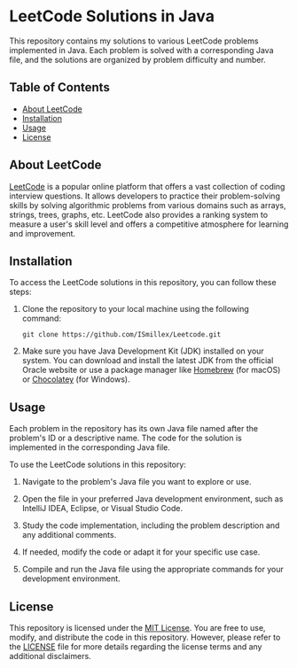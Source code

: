 # LeetCode Solutions in Java

This repository contains my solutions to various LeetCode problems implemented in Java. Each problem is solved with a corresponding Java file, and the solutions are organized by problem difficulty and number.

## Table of Contents

- [About LeetCode](#about-leetcode)
- [Installation](#installation)
- [Usage](#usage)
- [License](#license)

## About LeetCode

[LeetCode](https://leetcode.com/) is a popular online platform that offers a vast collection of coding interview questions. It allows developers to practice their problem-solving skills by solving algorithmic problems from various domains such as arrays, strings, trees, graphs, etc. LeetCode also provides a ranking system to measure a user's skill level and offers a competitive atmosphere for learning and improvement.

## Installation

To access the LeetCode solutions in this repository, you can follow these steps:

1. Clone the repository to your local machine using the following command:
   ```
   git clone https://github.com/ISmillex/Leetcode.git
   ```

2. Make sure you have Java Development Kit (JDK) installed on your system. You can download and install the latest JDK from the official Oracle website or use a package manager like [Homebrew](https://brew.sh/) (for macOS) or [Chocolatey](https://chocolatey.org/) (for Windows).

## Usage

Each problem in the repository has its own Java file named after the problem's ID or a descriptive name. The code for the solution is implemented in the corresponding Java file.

To use the LeetCode solutions in this repository:

1. Navigate to the problem's Java file you want to explore or use.

2. Open the file in your preferred Java development environment, such as IntelliJ IDEA, Eclipse, or Visual Studio Code.

3. Study the code implementation, including the problem description and any additional comments.

4. If needed, modify the code or adapt it for your specific use case.

5. Compile and run the Java file using the appropriate commands for your development environment.


## License

This repository is licensed under the [MIT License](LICENSE). You are free to use, modify, and distribute the code in this repository. However, please refer to the [LICENSE](LICENSE) file for more details regarding the license terms and any additional disclaimers.
